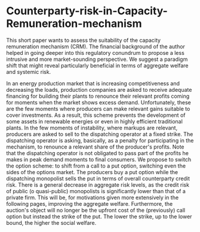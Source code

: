 # Counterparty-risk-in-Capacity-Remuneration-mechanism
This short paper wants to assess the suitability of the capacity remuneration mechanism (CRM). The financial background of the author helped in going deeper into this regulatory conundrum to propose a less intrusive and more market-sounding perspective. We suggest a paradigm shift that might reveal particularly beneficial in terms of aggregate welfare and systemic risk. 

In an energy production market that is increasing competitiveness and decreasing the loads, production companies are asked to receive adequate financing for building their plants to renounce their relevant profits coming for moments when the market shows excess demand. Unfortunately, these are the few moments where producers can make relevant gains suitable to cover investments. As a result, this scheme prevents the development of some assets in renewable energies or even in highly efficient traditional plants. In the few moments of instability, where markups are relevant, producers are asked to sell to the dispatching operator at a fixed strike. The dispatching operator is asking, basically, as a penalty for participating in the mechanism, to renounce a relevant share of the producer's profits. Note that the dispatching operator is not obligated to pass part of the profits he makes in peak demand moments to final consumers. We propose to switch the option scheme: to shift from a call to a put option, switching even the sides of the options market. The producers buy a put option while the dispatching monopolist sells the put in terms of overall counterparty credit risk. There is a general decrease in aggregate risk levels, as the credit risk of public (o quasi-public) monopolists is significantly lower than that of a private firm. This will be, for motivations given more extensively in the following pages, improving the aggregate welfare. Furthermore, the auction's object will no longer be the upfront cost of the (previously) call option but instead the strike of the put. The lower the strike, up to the lower bound, the higher the social welfare. 
